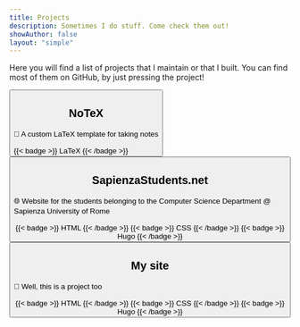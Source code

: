 ```yaml
---
title: Projects
description: Sometimes I do stuff. Come check them out!
showAuthor: false
layout: "simple"
---
```


Here you will find a list of projects that I maintain or that I built. You can find most of them on GitHub, by just pressing the project!

<div class="projects-list">
    <button class="project" id="proj-notex" onclick="location.href='notex'" type="button">
        <h2 class="project-title">NoTeX</h2>
        <p class="text-neutral-900 dark:text-neutral" style="line-height: 18px; text-align: left; text-decoration: none">📜 A custom LaTeX template for taking notes</p>
        <div style="display: flex; flex-direction: row; margin-top: auto;">
            {{< badge >}} LaTeX {{< /badge >}}
        </div>
    </button>
    <button class="project" id="proj-ssn" onclick="location.href='ssn'" type="button">
        <h2 class="project-title">SapienzaStudents.net</h2>
        <p class="text-neutral-900 dark:text-neutral" style="line-height: 18px; text-align: left">🌐 Website for the students belonging to the Computer Science Department @ Sapienza University of Rome</p>
        <div style="display: flex; flex-direction: row; margin-top: auto;">
            {{< badge >}} HTML {{< /badge >}}
            {{< badge >}} CSS {{< /badge >}}
            {{< badge >}} Hugo {{< /badge >}}
        </div>
    </button>
    <button class="project" id="proj-port" onclick="location.href='https://github.com/ElBi21/Site'" type="button">
        <h2 class="project-title">My site</h2>
        <p class="text-neutral-900 dark:text-neutral" style="line-height: 18px; text-align: left">📜 Well, this is a project too</p>
        <div style="display: flex; flex-direction: row; margin-top: auto;">
            {{< badge >}} HTML {{< /badge >}}
            {{< badge >}} CSS {{< /badge >}}
            {{< badge >}} Hugo {{< /badge >}}
        </div>
    </button>
</div>